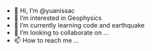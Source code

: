 - 👋 Hi, I’m @yuanissac
- 👀 I’m interested in Geophysics
- 🌱 I’m currently learning code and earthquake
- 💞️ I’m looking to collaborate on ...
- 📫 How to reach me ...

<!---
yuanissac/yuanissac is a ✨ special ✨ repository because its `README.md` (this file) appears on your GitHub profile.
You can click the Preview link to take a look at your changes.
--->
